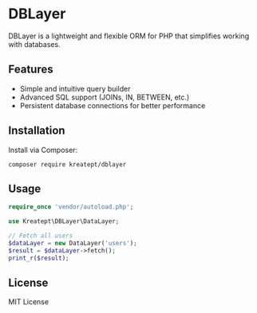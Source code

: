 # DBLayer

DBLayer is a lightweight and flexible ORM for PHP that simplifies working with databases.

## Features

- Simple and intuitive query builder
- Advanced SQL support (JOINs, IN, BETWEEN, etc.)
- Persistent database connections for better performance

## Installation

Install via Composer:

```
composer require kreatept/dblayer
```

## Usage

```php
require_once 'vendor/autoload.php';

use Kreatept\DBLayer\DataLayer;

// Fetch all users
$dataLayer = new DataLayer('users');
$result = $dataLayer->fetch();
print_r($result);
```

## License

MIT License
